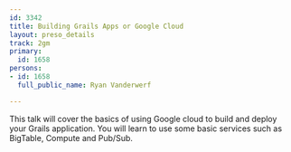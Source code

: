 ```yaml
---
id: 3342
title: Building Grails Apps or Google Cloud
layout: preso_details
track: 2gm
primary:
  id: 1658
persons:
- id: 1658
  full_public_name: Ryan Vanderwerf

---
```

This talk will cover the basics of using Google cloud to build and deploy your Grails application. You will learn to use some basic services such as BigTable, Compute and Pub/Sub.